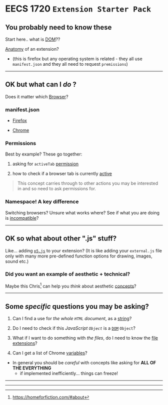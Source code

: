 # EECS 1720 `Extension Starter Pack`

## You probably need to know these

Start here.. what is [DOM](https://www.freecodecamp.org/news/what-is-the-dom-document-object-model-meaning-in-javascript/)??

[Anatomy](https://developer.mozilla.org/en-US/docs/Mozilla/Add-ons/WebExtensions/Anatomy_of_a_WebExtension) of an extension?

- (this is firefox but any operating system is related - they all use `manifest.json` and they all need to request `premissions`)

---

## OK but what can I _do_ ?

Does it matter which [Browser](https://developer.mozilla.org/en-US/docs/Mozilla/Add-ons/WebExtensions/Browser_support_for_JavaScript_APIs)?

### manifest.json

- [Firefox](https://developer.mozilla.org/en-US/docs/Mozilla/Add-ons/WebExtensions/manifest.json)

- [Chrome](https://developer.chrome.com/docs/extensions/mv3/manifest/)

### Permissions

Best by example? These go together:

1. asking for `activeTab` [permission](https://developer.mozilla.org/en-US/docs/Mozilla/Add-ons/WebExtensions/manifest.json/permissions)

2. how to check if a browser tab is currently [active](https://www.geeksforgeeks.org/how-to-check-if-a-browser-tab-is-currently-active-or-not/?ref=gcse)

> This concept carries through to other actions you may be interested in and so need to ask permissions for.

### Namespace! A key difference

Switching browsers? Unsure what works where? See if what you are doing is [incompatible](https://developer.mozilla.org/en-US/docs/Mozilla/Add-ons/WebExtensions/Chrome_incompatibilities)?

---

## OK so what about other ".js" stuff?

Like... adding [`p5.js`](https://www.geeksforgeeks.org/p5-js-select-function/?ref=lbp) to your extension? (It is like adding your `external.js` file only with many more pre-defined function options for drawing, images, sound etc.)

### Did you want an example of aesthetic + technical?

Maybe this Chris[^1] can help you _think_ about aesthetic [concepts](https://blog.homeforfiction.com/2020/02/20/book-worming-party-literature-meets-drawing/)?

---

## Some _specific_ questions you may be asking?

1. Can I find a use for _the whole `HTML` document_, as a [string](https://www.geeksforgeeks.org/how-to-get-the-entire-html-document-as-a-string-in-javascript/?ref=rp)?

2. Do I need to check if this _JavaScript `Object`_ is a [`DOM`](https://www.geeksforgeeks.org/how-to-check-a-javascript-object-is-a-dom-object/?ref=rp) `Object`?

3. What if I want to do something with _the files_, do I need to know the [file extensions](https://www.geeksforgeeks.org/how-to-get-file-extensions-using-javascript/?ref=gcse)?

4. Can I get a list of Chrome [variables](https://www.geeksforgeeks.org/view-the-list-of-all-variables-in-google-chrome-console-using-javascript/?ref=rp)?

- In general you should be _careful_ with concepts like asking for **ALL OF THE EVERYTHING**
  - if implemented inefficiently... things can freeze!

---
---

[^1]: https://homeforfiction.com/#about
